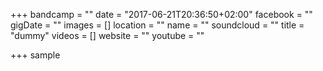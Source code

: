 +++
bandcamp = ""
date = "2017-06-21T20:36:50+02:00"
facebook = ""
gigDate = ""
images = []
location = ""
name = ""
soundcloud = ""
title = "dummy"
videos = []
website = ""
youtube = ""

+++
sample
